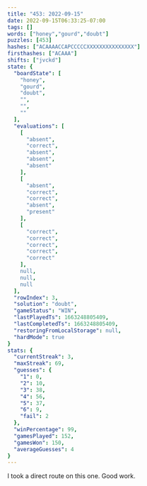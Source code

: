```yaml
---
title: "453: 2022-09-15"
date: 2022-09-15T06:33:25-07:00
tags: []
words: ["honey","gourd","doubt"]
puzzles: [453]
hashes: ["ACAAAACCAPCCCCCXXXXXXXXXXXXXXX"]
firsthashes: ["ACAAA"]
shifts: ["jvckd"]
state: {
  "boardState": [
    "honey",
    "gourd",
    "doubt",
    "",
    "",
    ""
  ],
  "evaluations": [
    [
      "absent",
      "correct",
      "absent",
      "absent",
      "absent"
    ],
    [
      "absent",
      "correct",
      "correct",
      "absent",
      "present"
    ],
    [
      "correct",
      "correct",
      "correct",
      "correct",
      "correct"
    ],
    null,
    null,
    null
  ],
  "rowIndex": 3,
  "solution": "doubt",
  "gameStatus": "WIN",
  "lastPlayedTs": 1663248805409,
  "lastCompletedTs": 1663248805409,
  "restoringFromLocalStorage": null,
  "hardMode": true
}
stats: {
  "currentStreak": 3,
  "maxStreak": 69,
  "guesses": {
    "1": 0,
    "2": 10,
    "3": 38,
    "4": 56,
    "5": 37,
    "6": 9,
    "fail": 2
  },
  "winPercentage": 99,
  "gamesPlayed": 152,
  "gamesWon": 150,
  "averageGuesses": 4
}
---
```


<!-- more -->
I took a direct route on this one. Good work. 
